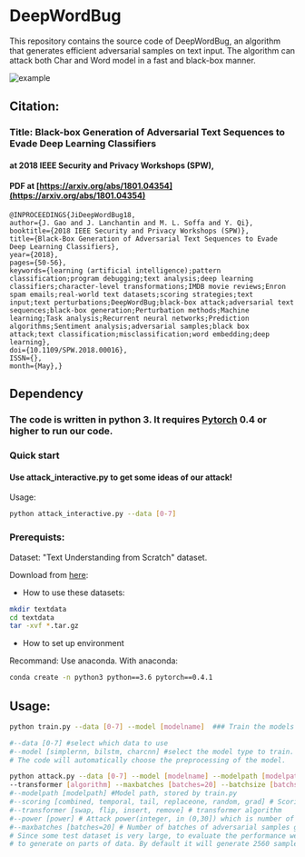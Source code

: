 # DeepWordBug

This repository contains the source code of DeepWordBug, an algorithm that generates efficient adversarial samples on text input. The algorithm can attack both Char and Word model in a fast and black-box manner.

<img src="https://github.com/QData/deepWordBug/blob/master/example.gif" alt="example">

## Citation: 

### Title: Black-box Generation of Adversarial Text Sequences to Evade Deep Learning Classifiers 

#### at 2018 IEEE Security and Privacy Workshops (SPW),

#### PDF at [https://arxiv.org/abs/1801.04354](https://arxiv.org/abs/1801.04354)

```
@INPROCEEDINGS{JiDeepWordBug18, 
author={J. Gao and J. Lanchantin and M. L. Soffa and Y. Qi}, 
booktitle={2018 IEEE Security and Privacy Workshops (SPW)}, 
title={Black-Box Generation of Adversarial Text Sequences to Evade Deep Learning Classifiers}, 
year={2018}, 
pages={50-56}, 
keywords={learning (artificial intelligence);pattern classification;program debugging;text analysis;deep learning classifiers;character-level transformations;IMDB movie reviews;Enron spam emails;real-world text datasets;scoring strategies;text input;text perturbations;DeepWordBug;black-box attack;adversarial text sequences;black-box generation;Perturbation methods;Machine learning;Task analysis;Recurrent neural networks;Prediction algorithms;Sentiment analysis;adversarial samples;black box attack;text classification;misclassification;word embedding;deep learning}, 
doi={10.1109/SPW.2018.00016}, 
ISSN={}, 
month={May},}
```

## Dependency

### The code is written in python 3. It requires [Pytorch](pytorch.org) 0.4 or higher to run our code.

### Quick start

#### Use attack_interactive.py to get some ideas of our attack!
Usage:
```bash
python attack_interactive.py --data [0-7]
```

### Prerequists:

Dataset: "Text Understanding from Scratch" dataset.

Download from [here](https://drive.google.com/drive/u/0/folders/0Bz8a_Dbh9Qhbfll6bVpmNUtUcFdjYmF2SEpmZUZUcVNiMUw1TWN6RDV3a0JHT3kxLVhVR2M):
 
* How to use these datasets:

```bash
mkdir textdata
cd textdata
tar -xvf *.tar.gz
```

* How to set up environment

Recommand: Use anaconda. With anaconda:

```bash
conda create -n python3 python==3.6 pytorch==0.4.1
```

## Usage:

```bash
python train.py --data [0-7] --model [modelname]  ### Train the models that can be used in further attack

#--data [0-7] #select which data to use 
#--model [simplernn, bilstm, charcnn] #select the model type to train. 
# The code will automatically choose the preprocessing of the model.
``` 


```bash
python attack.py --data [0-7] --model [modelname] --modelpath [modelpath] --power [power] --scoring [algorithm] 
--transformer [algorithm] --maxbatches [batches=20] --batchsize [batchsize=128] ### Generate DeepWordBug adversarial samples
#--modelpath [modelpath] #Model path, stored by train.py
#--scoring [combined, temporal, tail, replaceone, random, grad] # Scoring algorithm
#--transformer [swap, flip, insert, remove] # transformer algorithm
#--power [power] # Attack power(integer, in (0,30]) which is number of modified tokens, i.e., the edit distance
#--maxbatches [batches=20] # Number of batches of adversarial samples generated, samples are selected randomly. 
# Since some test dataset is very large, to evaluate the performance we add this parameter
# to generate on parts of data. By default it will generate 2560 samples.
```

